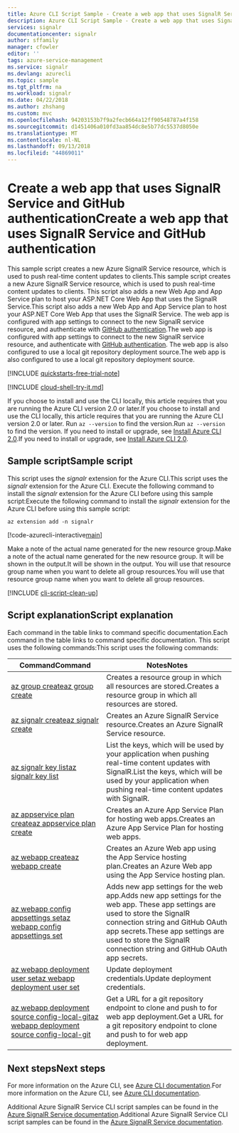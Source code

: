 ```yaml
---
title: Azure CLI Script Sample - Create a web app that uses SignalR Service and GitHub authentication | Microsoft Docs
description: Azure CLI Script Sample - Create a web app that uses SignalR Service and GitHub authentication
services: signalr
documentationcenter: signalr
author: sffamily
manager: cfowler
editor: ''
tags: azure-service-management
ms.service: signalr
ms.devlang: azurecli
ms.topic: sample
ms.tgt_pltfrm: na
ms.workload: signalr
ms.date: 04/22/2018
ms.author: zhshang
ms.custom: mvc
ms.openlocfilehash: 94203153b7f9a2fecb664a12ff90548787a4f158
ms.sourcegitcommit: d1451406a010fd3aa854dc8e5b77dc5537d8050e
ms.translationtype: MT
ms.contentlocale: nl-NL
ms.lasthandoff: 09/13/2018
ms.locfileid: "44869011"
---
```

# <a name="create-a-web-app-that-uses-signalr-service-and-github-authentication"></a><span data-ttu-id="977fe-103">Create a web app that uses SignalR Service and GitHub authentication</span><span class="sxs-lookup"><span data-stu-id="977fe-103">Create a web app that uses SignalR Service and GitHub authentication</span></span>

<span data-ttu-id="977fe-104">This sample script creates a new Azure SignalR Service resource, which is used to push real-time content updates to clients.</span><span class="sxs-lookup"><span data-stu-id="977fe-104">This sample script creates a new Azure SignalR Service resource, which is used to push real-time content updates to clients.</span></span> <span data-ttu-id="977fe-105">This script also adds a new Web App and App Service plan to host your ASP.NET Core Web App that uses the SignalR Service.</span><span class="sxs-lookup"><span data-stu-id="977fe-105">This script also adds a new Web App and App Service plan to host your ASP.NET Core Web App that uses the SignalR Service.</span></span> <span data-ttu-id="977fe-106">The web app is configured with app settings to connect to the new SignalR service resource, and authenticate with [GitHub authentication](https://developer.github.com/v3/guides/basics-of-authentication/).</span><span class="sxs-lookup"><span data-stu-id="977fe-106">The web app is configured with app settings to connect to the new SignalR service resource, and authenticate with [GitHub authentication](https://developer.github.com/v3/guides/basics-of-authentication/).</span></span> <span data-ttu-id="977fe-107">The web app is also configured to use a local git repository deployment source.</span><span class="sxs-lookup"><span data-stu-id="977fe-107">The web app is also configured to use a local git repository deployment source.</span></span>

[!INCLUDE [quickstarts-free-trial-note](../../../includes/quickstarts-free-trial-note.md)]

[!INCLUDE [cloud-shell-try-it.md](../../../includes/cloud-shell-try-it.md)]

<span data-ttu-id="977fe-108">If you choose to install and use the CLI locally, this article requires that you are running the Azure CLI version 2.0 or later.</span><span class="sxs-lookup"><span data-stu-id="977fe-108">If you choose to install and use the CLI locally, this article requires that you are running the Azure CLI version 2.0 or later.</span></span> <span data-ttu-id="977fe-109">Run `az --version` to find the version.</span><span class="sxs-lookup"><span data-stu-id="977fe-109">Run `az --version` to find the version.</span></span> <span data-ttu-id="977fe-110">If you need to install or upgrade, see [Install Azure CLI 2.0]( /cli/azure/install-azure-cli).</span><span class="sxs-lookup"><span data-stu-id="977fe-110">If you need to install or upgrade, see [Install Azure CLI 2.0]( /cli/azure/install-azure-cli).</span></span> 

## <a name="sample-script"></a><span data-ttu-id="977fe-111">Sample script</span><span class="sxs-lookup"><span data-stu-id="977fe-111">Sample script</span></span>

<span data-ttu-id="977fe-112">This script uses the *signalr* extension for the Azure CLI.</span><span class="sxs-lookup"><span data-stu-id="977fe-112">This script uses the *signalr* extension for the Azure CLI.</span></span> <span data-ttu-id="977fe-113">Execute the following command to install the *signalr* extension for the Azure CLI before using this sample script:</span><span class="sxs-lookup"><span data-stu-id="977fe-113">Execute the following command to install the *signalr* extension for the Azure CLI before using this sample script:</span></span>

```azurecli-interactive
az extension add -n signalr
```

[!code-azurecli-interactive[main](../../../cli_scripts/azure-signalr/create-signalr-with-app-service-github-oauth/create-signalr-with-app-service-github-oauth.sh "Create a new SignalR Service and Web App configured to use SignalR, GitHub OAuth, and local Git repository deployment source.")]

<span data-ttu-id="977fe-114">Make a note of the actual name generated for the new resource group.</span><span class="sxs-lookup"><span data-stu-id="977fe-114">Make a note of the actual name generated for the new resource group.</span></span> <span data-ttu-id="977fe-115">It will be shown in the output.</span><span class="sxs-lookup"><span data-stu-id="977fe-115">It will be shown in the output.</span></span> <span data-ttu-id="977fe-116">You will use that resource group name when you want to delete all group resources.</span><span class="sxs-lookup"><span data-stu-id="977fe-116">You will use that resource group name when you want to delete all group resources.</span></span>

[!INCLUDE [cli-script-clean-up](../../../includes/cli-script-clean-up.md)]

## <a name="script-explanation"></a><span data-ttu-id="977fe-117">Script explanation</span><span class="sxs-lookup"><span data-stu-id="977fe-117">Script explanation</span></span>

<span data-ttu-id="977fe-118">Each command in the table links to command specific documentation.</span><span class="sxs-lookup"><span data-stu-id="977fe-118">Each command in the table links to command specific documentation.</span></span> <span data-ttu-id="977fe-119">This script uses the following commands:</span><span class="sxs-lookup"><span data-stu-id="977fe-119">This script uses the following commands:</span></span>

| <span data-ttu-id="977fe-120">Command</span><span class="sxs-lookup"><span data-stu-id="977fe-120">Command</span></span> | <span data-ttu-id="977fe-121">Notes</span><span class="sxs-lookup"><span data-stu-id="977fe-121">Notes</span></span> |
|---|---|
| [<span data-ttu-id="977fe-122">az group create</span><span class="sxs-lookup"><span data-stu-id="977fe-122">az group create</span></span>](/cli/azure/group#az-group-create) | <span data-ttu-id="977fe-123">Creates a resource group in which all resources are stored.</span><span class="sxs-lookup"><span data-stu-id="977fe-123">Creates a resource group in which all resources are stored.</span></span> |
| [<span data-ttu-id="977fe-124">az signalr create</span><span class="sxs-lookup"><span data-stu-id="977fe-124">az signalr create</span></span>](/cli/azure/ext/signalr/signalr#ext-signalr-az-signalr-create) | <span data-ttu-id="977fe-125">Creates an Azure SignalR Service resource.</span><span class="sxs-lookup"><span data-stu-id="977fe-125">Creates an Azure SignalR Service resource.</span></span> |
| [<span data-ttu-id="977fe-126">az signalr key list</span><span class="sxs-lookup"><span data-stu-id="977fe-126">az signalr key list</span></span>](/cli/azure/ext/signalr/signalr/key#ext-signalr-az-signalr-key-list) | <span data-ttu-id="977fe-127">List the keys, which will be used by your application when pushing real-time content updates with SignalR.</span><span class="sxs-lookup"><span data-stu-id="977fe-127">List the keys, which will be used by your application when pushing real-time content updates with SignalR.</span></span> |
| [<span data-ttu-id="977fe-128">az appservice plan create</span><span class="sxs-lookup"><span data-stu-id="977fe-128">az appservice plan create</span></span>](/cli/azure/appservice/plan#az-appservice-plan-create) | <span data-ttu-id="977fe-129">Creates an Azure App Service Plan for hosting web apps.</span><span class="sxs-lookup"><span data-stu-id="977fe-129">Creates an Azure App Service Plan for hosting web apps.</span></span> |
| [<span data-ttu-id="977fe-130">az webapp create</span><span class="sxs-lookup"><span data-stu-id="977fe-130">az webapp create</span></span>](/cli/azure/webapp#az-webapp-create) | <span data-ttu-id="977fe-131">Creates an Azure Web app using the App Service hosting plan.</span><span class="sxs-lookup"><span data-stu-id="977fe-131">Creates an Azure Web app using the App Service hosting plan.</span></span> |
| [<span data-ttu-id="977fe-132">az webapp config appsettings set</span><span class="sxs-lookup"><span data-stu-id="977fe-132">az webapp config appsettings set</span></span>](/cli/azure/webapp/config/appsettings#az-webapp-config-appsettings-set) | <span data-ttu-id="977fe-133">Adds new app settings for the web app.</span><span class="sxs-lookup"><span data-stu-id="977fe-133">Adds new app settings for the web app.</span></span> <span data-ttu-id="977fe-134">These app settings are used to store the SignalR connection string and GitHub OAuth app secrets.</span><span class="sxs-lookup"><span data-stu-id="977fe-134">These app settings are used to store the SignalR connection string and GitHub OAuth app secrets.</span></span> |
| [<span data-ttu-id="977fe-135">az webapp deployment user set</span><span class="sxs-lookup"><span data-stu-id="977fe-135">az webapp deployment user set</span></span>](/cli/azure/webapp/deployment/user#az-webapp-deployment-user-set) | <span data-ttu-id="977fe-136">Update deployment credentials.</span><span class="sxs-lookup"><span data-stu-id="977fe-136">Update deployment credentials.</span></span> |
| [<span data-ttu-id="977fe-137">az webapp deployment source config-local-git</span><span class="sxs-lookup"><span data-stu-id="977fe-137">az webapp deployment source config-local-git</span></span>](/cli/azure/webapp/deployment/source#az-webapp-deployment-source-config-local-git) | <span data-ttu-id="977fe-138">Get a URL for a git repository endpoint to clone and push to for web app deployment.</span><span class="sxs-lookup"><span data-stu-id="977fe-138">Get a URL for a git repository endpoint to clone and push to for web app deployment.</span></span> |

## <a name="next-steps"></a><span data-ttu-id="977fe-139">Next steps</span><span class="sxs-lookup"><span data-stu-id="977fe-139">Next steps</span></span>

<span data-ttu-id="977fe-140">For more information on the Azure CLI, see [Azure CLI documentation](/cli/azure).</span><span class="sxs-lookup"><span data-stu-id="977fe-140">For more information on the Azure CLI, see [Azure CLI documentation](/cli/azure).</span></span>

<span data-ttu-id="977fe-141">Additional Azure SignalR Service CLI script samples can be found in the [Azure SignalR Service documentation](../signalr-cli-samples.md).</span><span class="sxs-lookup"><span data-stu-id="977fe-141">Additional Azure SignalR Service CLI script samples can be found in the [Azure SignalR Service documentation](../signalr-cli-samples.md).</span></span>
